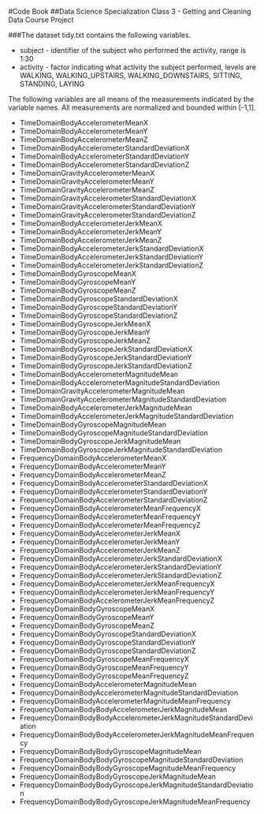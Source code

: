 #Code Book
##Data Science Specialization Class 3 - Getting and Cleaning Data Course Project

###The dataset tidy.txt contains the following variables.

*	subject - identifier of the subject who performed the activity, 
    range is 1:30
*	activity - factor indicating what activity the subject performed, 
    levels are WALKING, WALKING_UPSTAIRS, WALKING_DOWNSTAIRS, SITTING, STANDING, LAYING
    
The following variables are all means of the measurements indicated by the variable names. All measurements are normalized and bounded within [-1,1].

*	TimeDomainBodyAccelerometerMeanX
*	TimeDomainBodyAccelerometerMeanY
*	TimeDomainBodyAccelerometerMeanZ
*	TimeDomainBodyAccelerometerStandardDeviationX
*	TimeDomainBodyAccelerometerStandardDeviationY
*	TimeDomainBodyAccelerometerStandardDeviationZ
*	TimeDomainGravityAccelerometerMeanX
*	TimeDomainGravityAccelerometerMeanY
*	TimeDomainGravityAccelerometerMeanZ
*	TimeDomainGravityAccelerometerStandardDeviationX
*	TimeDomainGravityAccelerometerStandardDeviationY
*	TimeDomainGravityAccelerometerStandardDeviationZ
*	TimeDomainBodyAccelerometerJerkMeanX
*	TimeDomainBodyAccelerometerJerkMeanY
*	TimeDomainBodyAccelerometerJerkMeanZ
*	TimeDomainBodyAccelerometerJerkStandardDeviationX
*	TimeDomainBodyAccelerometerJerkStandardDeviationY
*	TimeDomainBodyAccelerometerJerkStandardDeviationZ
*	TimeDomainBodyGyroscopeMeanX
*	TimeDomainBodyGyroscopeMeanY
*	TimeDomainBodyGyroscopeMeanZ
*	TimeDomainBodyGyroscopeStandardDeviationX
*	TimeDomainBodyGyroscopeStandardDeviationY
*	TimeDomainBodyGyroscopeStandardDeviationZ
*	TimeDomainBodyGyroscopeJerkMeanX
*	TimeDomainBodyGyroscopeJerkMeanY
*	TimeDomainBodyGyroscopeJerkMeanZ
*	TimeDomainBodyGyroscopeJerkStandardDeviationX
*	TimeDomainBodyGyroscopeJerkStandardDeviationY
*	TimeDomainBodyGyroscopeJerkStandardDeviationZ
*	TimeDomainBodyAccelerometerMagnitudeMean
*	TimeDomainBodyAccelerometerMagnitudeStandardDeviation
*	TimeDomainGravityAccelerometerMagnitudeMean
*	TimeDomainGravityAccelerometerMagnitudeStandardDeviation
*	TimeDomainBodyAccelerometerJerkMagnitudeMean
*	TimeDomainBodyAccelerometerJerkMagnitudeStandardDeviation
*	TimeDomainBodyGyroscopeMagnitudeMean
*	TimeDomainBodyGyroscopeMagnitudeStandardDeviation
*	TimeDomainBodyGyroscopeJerkMagnitudeMean
*	TimeDomainBodyGyroscopeJerkMagnitudeStandardDeviation
*	FrequencyDomainBodyAccelerometerMeanX
*	FrequencyDomainBodyAccelerometerMeanY
*	FrequencyDomainBodyAccelerometerMeanZ
*	FrequencyDomainBodyAccelerometerStandardDeviationX
*	FrequencyDomainBodyAccelerometerStandardDeviationY
*	FrequencyDomainBodyAccelerometerStandardDeviationZ
*	FrequencyDomainBodyAccelerometerMeanFrequencyX
*	FrequencyDomainBodyAccelerometerMeanFrequencyY
*	FrequencyDomainBodyAccelerometerMeanFrequencyZ
*	FrequencyDomainBodyAccelerometerJerkMeanX
*	FrequencyDomainBodyAccelerometerJerkMeanY
*	FrequencyDomainBodyAccelerometerJerkMeanZ
*	FrequencyDomainBodyAccelerometerJerkStandardDeviationX
*	FrequencyDomainBodyAccelerometerJerkStandardDeviationY
*	FrequencyDomainBodyAccelerometerJerkStandardDeviationZ
*	FrequencyDomainBodyAccelerometerJerkMeanFrequencyX
*	FrequencyDomainBodyAccelerometerJerkMeanFrequencyY
*	FrequencyDomainBodyAccelerometerJerkMeanFrequencyZ
*	FrequencyDomainBodyGyroscopeMeanX
*	FrequencyDomainBodyGyroscopeMeanY
*	FrequencyDomainBodyGyroscopeMeanZ
*	FrequencyDomainBodyGyroscopeStandardDeviationX
*	FrequencyDomainBodyGyroscopeStandardDeviationY
*	FrequencyDomainBodyGyroscopeStandardDeviationZ
*	FrequencyDomainBodyGyroscopeMeanFrequencyX
*	FrequencyDomainBodyGyroscopeMeanFrequencyY
*	FrequencyDomainBodyGyroscopeMeanFrequencyZ
*	FrequencyDomainBodyAccelerometerMagnitudeMean
*	FrequencyDomainBodyAccelerometerMagnitudeStandardDeviation
*	FrequencyDomainBodyAccelerometerMagnitudeMeanFrequency
*	FrequencyDomainBodyBodyAccelerometerJerkMagnitudeMean
*	FrequencyDomainBodyBodyAccelerometerJerkMagnitudeStandardDeviation
*	FrequencyDomainBodyBodyAccelerometerJerkMagnitudeMeanFrequency
*	FrequencyDomainBodyBodyGyroscopeMagnitudeMean
*	FrequencyDomainBodyBodyGyroscopeMagnitudeStandardDeviation
*	FrequencyDomainBodyBodyGyroscopeMagnitudeMeanFrequency
*	FrequencyDomainBodyBodyGyroscopeJerkMagnitudeMean
*	FrequencyDomainBodyBodyGyroscopeJerkMagnitudeStandardDeviation
*	FrequencyDomainBodyBodyGyroscopeJerkMagnitudeMeanFrequency

